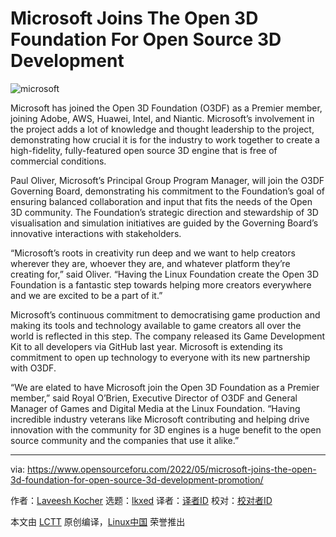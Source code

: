 [#]: subject: "Microsoft Joins The Open 3D Foundation For Open Source 3D Development"
[#]: via: "https://www.opensourceforu.com/2022/05/microsoft-joins-the-open-3d-foundation-for-open-source-3d-development-promotion/"
[#]: author: "Laveesh Kocher https://www.opensourceforu.com/author/laveesh-kocher/"
[#]: collector: "lkxed"
[#]: translator: " "
[#]: reviewer: " "
[#]: publisher: " "
[#]: url: " "

Microsoft Joins The Open 3D Foundation For Open Source 3D Development
======
![microsoft][1]

Microsoft has joined the Open 3D Foundation (O3DF) as a Premier member, joining Adobe, AWS, Huawei, Intel, and Niantic. Microsoft’s involvement in the project adds a lot of knowledge and thought leadership to the project, demonstrating how crucial it is for the industry to work together to create a high-fidelity, fully-featured open source 3D engine that is free of commercial conditions.

Paul Oliver, Microsoft’s Principal Group Program Manager, will join the O3DF Governing Board, demonstrating his commitment to the Foundation’s goal of ensuring balanced collaboration and input that fits the needs of the Open 3D community. The Foundation’s strategic direction and stewardship of 3D visualisation and simulation initiatives are guided by the Governing Board’s innovative interactions with stakeholders.

“Microsoft’s roots in creativity run deep and we want to help creators wherever they are, whoever they are, and whatever platform they’re creating for,” said Oliver. “Having the Linux Foundation create the Open 3D Foundation is a fantastic step towards helping more creators everywhere and we are excited to be a part of it.”

Microsoft’s continuous commitment to democratising game production and making its tools and technology available to game creators all over the world is reflected in this step. The company released its Game Development Kit to all developers via GitHub last year. Microsoft is extending its commitment to open up technology to everyone with its new partnership with O3DF.

“We are elated to have Microsoft join the Open 3D Foundation as a Premier member,” said Royal O’Brien, Executive Director of O3DF and General Manager of Games and Digital Media at the Linux Foundation. “Having incredible industry veterans like Microsoft contributing and helping drive innovation with the community for 3D engines is a huge benefit to the open source community and the companies that use it alike.”

--------------------------------------------------------------------------------

via: https://www.opensourceforu.com/2022/05/microsoft-joins-the-open-3d-foundation-for-open-source-3d-development-promotion/

作者：[Laveesh Kocher][a]
选题：[lkxed][b]
译者：[译者ID](https://github.com/译者ID)
校对：[校对者ID](https://github.com/校对者ID)

本文由 [LCTT](https://github.com/LCTT/TranslateProject) 原创编译，[Linux中国](https://linux.cn/) 荣誉推出

[a]: https://www.opensourceforu.com/author/laveesh-kocher/
[b]: https://github.com/lkxed
[1]: https://www.opensourceforu.com/wp-content/uploads/2022/05/microsoft-696x464.jpg
